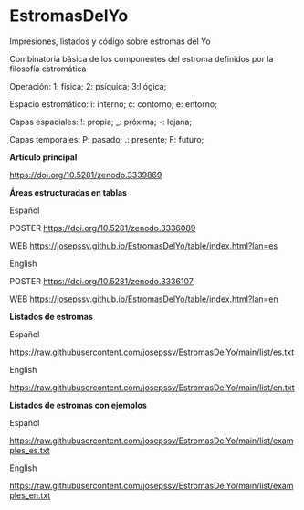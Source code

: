 # EstromasDelYo
Impresiones, listados y código sobre estromas del Yo

Combinatoria básica de los componentes del estroma definidos por la filosofía estromática

Operación:  1: física; 2: psíquica; 3:l ógica; 

Espacio estromático: i: interno; c: contorno; e: entorno; 

Capas espaciales: !: propia; _: próxima; -: lejana; 

Capas temporales: P: pasado; .: presente; F: futuro;

**Artículo principal**

  https://doi.org/10.5281/zenodo.3339869


**Áreas estructuradas en tablas**

  Español
  
  POSTER https://doi.org/10.5281/zenodo.3336089
  
  WEB  https://josepssv.github.io/EstromasDelYo/table/index.html?lan=es
    
  English
  
  POSTER https://doi.org/10.5281/zenodo.3336107
  
  WEB https://josepssv.github.io/EstromasDelYo/table/index.html?lan=en  

**Listados de estromas**

  Español
  
  https://raw.githubusercontent.com/josepssv/EstromasDelYo/main/list/es.txt 
   
  English
  
  https://raw.githubusercontent.com/josepssv/EstromasDelYo/main/list/en.txt
    
 
 **Listados de estromas con ejemplos**
 
  Español
  
  https://raw.githubusercontent.com/josepssv/EstromasDelYo/main/list/examples_es.txt
  
  English
  
  https://raw.githubusercontent.com/josepssv/EstromasDelYo/main/list/examples_en.txt
  
  
  
       
       

